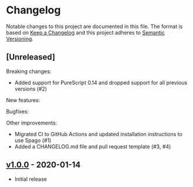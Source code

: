 # Changelog

Notable changes to this project are documented in this file. The format is based on [Keep a Changelog](https://keepachangelog.com/en/1.0.0/) and this project adheres to [Semantic Versioning](https://semver.org/spec/v2.0.0.html).

## [Unreleased]

Breaking changes:
- Added support for PureScript 0.14 and dropped support for all previous versions (#2)

New features:

Bugfixes:

Other improvements:
- Migrated CI to GitHub Actions and updated installation instructions to use Spago (#1)
- Added a CHANGELOG.md file and pull request template (#3, #4)

## [v1.0.0](https://github.com/purescript-web/purescript-web-encoding/releases/tag/v1.0.0) - 2020-01-14

- Initial release
